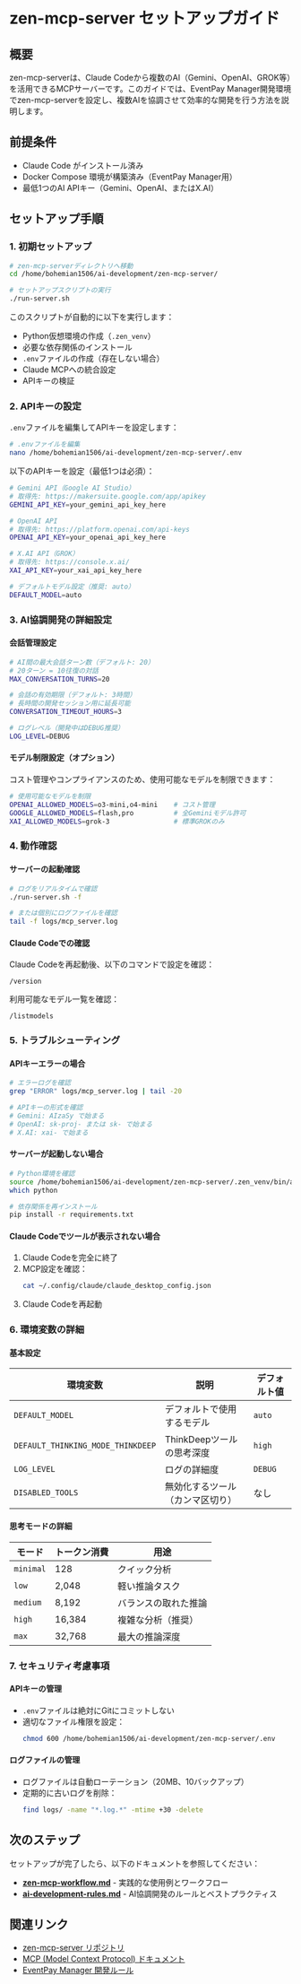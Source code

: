 # zen-mcp-server セットアップガイド

## 概要
zen-mcp-serverは、Claude Codeから複数のAI（Gemini、OpenAI、GROK等）を活用できるMCPサーバーです。このガイドでは、EventPay Manager開発環境でzen-mcp-serverを設定し、複数AIを協調させて効率的な開発を行う方法を説明します。

## 前提条件
- Claude Code がインストール済み
- Docker Compose 環境が構築済み（EventPay Manager用）
- 最低1つのAI APIキー（Gemini、OpenAI、またはX.AI）

## セットアップ手順

### 1. 初期セットアップ

```bash
# zen-mcp-serverディレクトリへ移動
cd /home/bohemian1506/ai-development/zen-mcp-server/

# セットアップスクリプトの実行
./run-server.sh
```

このスクリプトが自動的に以下を実行します：
- Python仮想環境の作成（`.zen_venv`）
- 必要な依存関係のインストール
- `.env`ファイルの作成（存在しない場合）
- Claude MCPへの統合設定
- APIキーの検証

### 2. APIキーの設定

`.env`ファイルを編集してAPIキーを設定します：

```bash
# .envファイルを編集
nano /home/bohemian1506/ai-development/zen-mcp-server/.env
```

以下のAPIキーを設定（最低1つは必須）：

```bash
# Gemini API（Google AI Studio）
# 取得先: https://makersuite.google.com/app/apikey
GEMINI_API_KEY=your_gemini_api_key_here

# OpenAI API
# 取得先: https://platform.openai.com/api-keys
OPENAI_API_KEY=your_openai_api_key_here

# X.AI API（GROK）
# 取得先: https://console.x.ai/
XAI_API_KEY=your_xai_api_key_here

# デフォルトモデル設定（推奨: auto）
DEFAULT_MODEL=auto
```

### 3. AI協調開発の詳細設定

#### 会話管理設定

```bash
# AI間の最大会話ターン数（デフォルト: 20）
# 20ターン = 10往復の対話
MAX_CONVERSATION_TURNS=20

# 会話の有効期限（デフォルト: 3時間）
# 長時間の開発セッション用に延長可能
CONVERSATION_TIMEOUT_HOURS=3

# ログレベル（開発中はDEBUG推奨）
LOG_LEVEL=DEBUG
```

#### モデル制限設定（オプション）

コスト管理やコンプライアンスのため、使用可能なモデルを制限できます：

```bash
# 使用可能なモデルを制限
OPENAI_ALLOWED_MODELS=o3-mini,o4-mini    # コスト管理
GOOGLE_ALLOWED_MODELS=flash,pro          # 全Geminiモデル許可
XAI_ALLOWED_MODELS=grok-3                # 標準GROKのみ
```

### 4. 動作確認

#### サーバーの起動確認

```bash
# ログをリアルタイムで確認
./run-server.sh -f

# または個別にログファイルを確認
tail -f logs/mcp_server.log
```

#### Claude Codeでの確認

Claude Codeを再起動後、以下のコマンドで設定を確認：

```
/version
```

利用可能なモデル一覧を確認：

```
/listmodels
```

### 5. トラブルシューティング

#### APIキーエラーの場合

```bash
# エラーログを確認
grep "ERROR" logs/mcp_server.log | tail -20

# APIキーの形式を確認
# Gemini: AIzaSy で始まる
# OpenAI: sk-proj- または sk- で始まる
# X.AI: xai- で始まる
```

#### サーバーが起動しない場合

```bash
# Python環境を確認
source /home/bohemian1506/ai-development/zen-mcp-server/.zen_venv/bin/activate
which python

# 依存関係を再インストール
pip install -r requirements.txt
```

#### Claude Codeでツールが表示されない場合

1. Claude Codeを完全に終了
2. MCP設定を確認：
   ```bash
   cat ~/.config/claude/claude_desktop_config.json
   ```
3. Claude Codeを再起動

### 6. 環境変数の詳細

#### 基本設定

| 環境変数 | 説明 | デフォルト値 |
|---------|------|------------|
| `DEFAULT_MODEL` | デフォルトで使用するモデル | `auto` |
| `DEFAULT_THINKING_MODE_THINKDEEP` | ThinkDeepツールの思考深度 | `high` |
| `LOG_LEVEL` | ログの詳細度 | `DEBUG` |
| `DISABLED_TOOLS` | 無効化するツール（カンマ区切り） | なし |

#### 思考モードの詳細

| モード | トークン消費 | 用途 |
|--------|------------|------|
| `minimal` | 128 | クイック分析 |
| `low` | 2,048 | 軽い推論タスク |
| `medium` | 8,192 | バランスの取れた推論 |
| `high` | 16,384 | 複雑な分析（推奨） |
| `max` | 32,768 | 最大の推論深度 |

### 7. セキュリティ考慮事項

#### APIキーの管理

- `.env`ファイルは絶対にGitにコミットしない
- 適切なファイル権限を設定：
  ```bash
  chmod 600 /home/bohemian1506/ai-development/zen-mcp-server/.env
  ```

#### ログファイルの管理

- ログファイルは自動ローテーション（20MB、10バックアップ）
- 定期的に古いログを削除：
  ```bash
  find logs/ -name "*.log.*" -mtime +30 -delete
  ```

## 次のステップ

セットアップが完了したら、以下のドキュメントを参照してください：

- **[zen-mcp-workflow.md](zen-mcp-workflow.md)** - 実践的な使用例とワークフロー
- **[ai-development-rules.md](ai-development-rules.md)** - AI協調開発のルールとベストプラクティス

## 関連リンク

- [zen-mcp-server リポジトリ](https://github.com/toyama1710/zen-mcp-server)
- [MCP (Model Context Protocol) ドキュメント](https://www.anthropic.com/model-context-protocol)
- [EventPay Manager 開発ルール](development-rules.md)